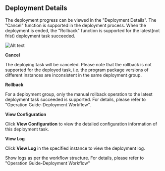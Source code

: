 ## Deployment Details

The deployment progress can be viewed in the "Deployment Details". The "Cancel" function is supported in the deployment process. When the deployment is ended, the "Rollback" function is supported for the latest(not frist) deployment task succeeded.

![Alt text](https://github.com/jdcloudcom/cn/blob/edit/image/CodeDeploy/Ch/Oper-12%EF%BC%88Ch%EF%BC%89.png)


**Cancel**

The deploying task will be canceled. Please note that the rollback is not supported for the deployed task, i.e. the program package versions of different instances are inconsistent in the same deployment group.

**Rollback**

For a deployment group, only the manual rollback operation to the latest deployment task succeeded is supported. For details, please refer to "Operation Guide-Deployment Workflow".

**View Configuration**

Click **View Configuration** to view the detailed configuration information of this deployment task.

**View Log**

Click **View Log** in the specified instance to view the deployment log.

Show logs as per the workflow structure. For details, please refer to "Operation Guide-Deployment Workflow"
